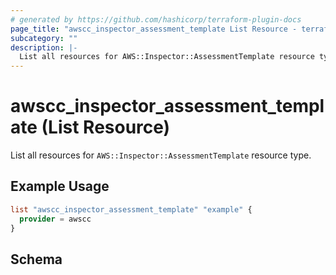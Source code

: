 ```yaml
---
# generated by https://github.com/hashicorp/terraform-plugin-docs
page_title: "awscc_inspector_assessment_template List Resource - terraform-provider-awscc"
subcategory: ""
description: |-
  List all resources for AWS::Inspector::AssessmentTemplate resource type.
---
```


# awscc_inspector_assessment_template (List Resource)

List all resources for `AWS::Inspector::AssessmentTemplate` resource type.

## Example Usage

```terraform
list "awscc_inspector_assessment_template" "example" {
  provider = awscc
}
```

<!-- schema generated by tfplugindocs -->
## Schema

